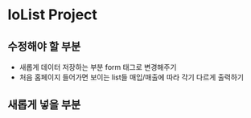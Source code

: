 # IoList Project

## 수정해야 할 부분
* 새롭게 데이터 저장하는 부분 form 태그로 변경해주기
* 처음 홈페이지 들어가면 보이는 list들 매입/매출에 따라 각기 다르게 출력하기


## 새롭게 넣을 부분